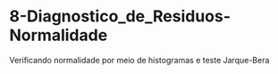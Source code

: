 # 8-Diagnostico_de_Residuos-Normalidade
Verificando normalidade por meio de histogramas e teste Jarque-Bera
